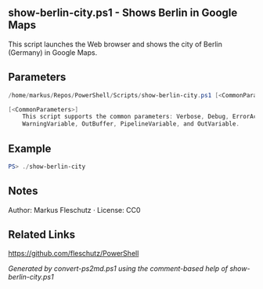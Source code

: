 ## show-berlin-city.ps1 - Shows Berlin in Google Maps

This script launches the Web browser and shows the city of Berlin (Germany) in Google Maps.

## Parameters
```powershell
/home/markus/Repos/PowerShell/Scripts/show-berlin-city.ps1 [<CommonParameters>]

[<CommonParameters>]
    This script supports the common parameters: Verbose, Debug, ErrorAction, ErrorVariable, WarningAction, 
    WarningVariable, OutBuffer, PipelineVariable, and OutVariable.
```

## Example
```powershell
PS> ./show-berlin-city

```

## Notes
Author: Markus Fleschutz · License: CC0

## Related Links
https://github.com/fleschutz/PowerShell

*Generated by convert-ps2md.ps1 using the comment-based help of show-berlin-city.ps1*
